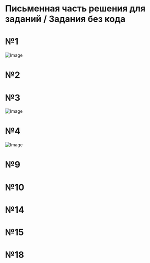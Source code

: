 # Письменная часть решения для заданий / Задания без кода
# №1
![Image](https://github.com/user-attachments/assets/dda55aae-3327-426d-a690-a54d8588a86b)
# №2

# №3
![Image](https://github.com/user-attachments/assets/9e658d5e-0c2c-400a-b007-0b08241309b5)
# №4
![Image](https://github.com/user-attachments/assets/bd02e477-4817-44ac-abcc-c628f2b1ac8e)
# №9

# №10

# №14

# №15

# №18
